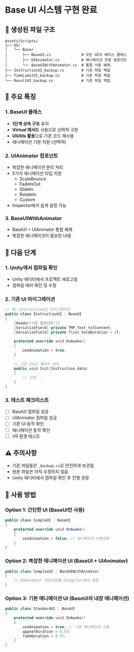 # Base UI 시스템 구현 완료

## 📁 생성된 파일 구조
```
Assets/Scripts/
├── UI/
│   └── Base/
│       ├── BaseUI.cs              # 모든 UI의 베이스 클래스
│       ├── UIAnimator.cs          # 애니메이션 전용 컴포넌트
│       └── BaseUIWithAnimator.cs  # 통합 사용 예제
├── InstructionUI_backup.cs        # 기존 파일 백업
├── TimeLimitUI_backup.cs          # 기존 파일 백업
└── ResultUI_backup.cs             # 기존 파일 백업
```

## 🎯 주요 특징

### 1. BaseUI 클래스
- **1단계 상속 구조** 유지
- **Virtual 메서드** 사용으로 선택적 구현
- **UIUtils 활용**으로 기존 코드 재사용
- 애니메이션 기본 지원 (선택적)

### 2. UIAnimator 컴포넌트
- 복잡한 애니메이션 분리 처리
- 5가지 애니메이션 타입 지원
  - ScaleBounce
  - FadeInOut
  - SlideIn
  - RotateIn
  - Custom
- Inspector에서 쉽게 설정 가능

### 3. BaseUIWithAnimator
- BaseUI + UIAnimator 통합 예제
- 복잡한 애니메이션이 필요한 UI용

## 🔧 다음 단계

### 1. Unity에서 컴파일 확인
- Unity 에디터에서 프로젝트 새로고침
- 컴파일 에러 확인 및 수정

### 2. 기존 UI 마이그레이션
```csharp
// 예: InstructionUI 마이그레이션
public class InstructionUI : BaseUI
{
    [Header("UI 컴포넌트")]
    [SerializeField] private TMP_Text txtContent;
    [SerializeField] private float holdDuration = 2f;
    
    protected override void OnAwake() 
    { 
        useAnimation = true;
    }
    
    // 기존 Init 메서드 유지
    public void Init(Instruction data)
    {
        // 구현...
    }
}
```

### 3. 테스트 체크리스트
- [ ] BaseUI 컴파일 성공
- [ ] UIAnimator 컴파일 성공  
- [ ] 기존 UI 동작 확인
- [ ] 애니메이션 동작 확인
- [ ] VR 환경 테스트

## ⚠️ 주의사항
- 기존 파일들은 `_backup.cs`로 안전하게 보관됨
- 원본 파일은 아직 수정하지 않음
- Unity 에디터에서 컴파일 확인 후 진행 권장

## 🚀 사용 방법

### Option 1: 간단한 UI (BaseUI만 사용)
```csharp
public class SimpleUI : BaseUI
{
    protected override void OnAwake() 
    { 
        useAnimation = false; // 애니메이션 비활성화
    }
}
```

### Option 2: 복잡한 애니메이션 UI (BaseUI + UIAnimator)
```csharp
public class ComplexUI : BaseUIWithAnimator
{
    // UIAnimator 컴포넌트를 Inspector에서 설정
}
```

### Option 3: 기본 애니메이션 UI (BaseUI의 내장 애니메이션)
```csharp
public class StandardUI : BaseUI
{
    protected override void OnAwake() 
    { 
        useAnimation = true; // 기본 애니메이션 사용
        appearDuration = 0.5f;
        fadeDuration = 0.3f;
    }
}
```